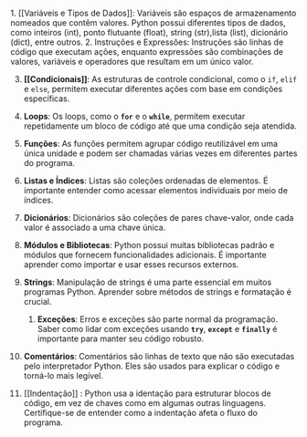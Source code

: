 <br>
1. [[Variáveis e Tipos de Dados]]: Variáveis são espaços de armazenamento nomeados que contêm valores. Python possui diferentes tipos de dados, como inteiros (int), ponto flutuante (float), string (str),lista (list), dicionário (dict), entre outros.
2. Instruções e Expressões: Instruções são linhas de código que executam ações, enquanto expressões são combinações de valores, variáveis e operadores que resultam em um único valor.

3. **[[Condicionais]]**: As estruturas de controle condicional, como o `if`, `elif` e `else`, permitem executar diferentes ações com base em condições específicas.
4. **Loops**: Os loops, como o **`for`** e o **`while`**, permitem executar repetidamente um bloco de código até que uma condição seja atendida.
5. **Funções**: As funções permitem agrupar código reutilizável em uma única unidade e podem ser chamadas várias vezes em diferentes partes do programa.
6. **Listas e Índices**: Listas são coleções ordenadas de elementos. É importante entender como acessar elementos individuais por meio de índices.
7. **Dicionários**: Dicionários são coleções de pares chave-valor, onde cada valor é associado a uma chave única.
8. **Módulos e Bibliotecas**: Python possui muitas bibliotecas padrão e módulos que fornecem funcionalidades adicionais. É importante aprender como importar e usar esses recursos externos.
9. **Strings**: Manipulação de strings é uma parte essencial em muitos programas Python. Aprender sobre métodos de strings e formatação é crucial.
    
	1. **Exceções**: Erros e exceções são parte normal da programação. Saber como lidar com exceções usando **`try`**, **`except`** e **`finally`** é importante para manter seu código robusto.
    
11. **Comentários**: Comentários são linhas de texto que não são executadas pelo interpretador Python. Eles são usados para explicar o código e torná-lo mais legível.
    
12. [[Indentação]] : Python usa a identação para estruturar blocos de código, em vez de chaves como em algumas outras linguagens. Certifique-se de entender como a indentação afeta o fluxo do programa.